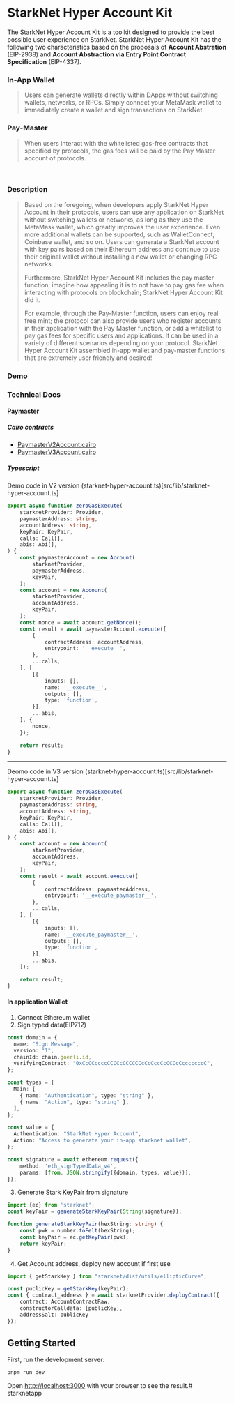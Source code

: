 # StarkNet Hyper Account Kit
The StarkNet Hyper Account Kit is a toolkit designed to provide the best possible user experience on StarkNet. StarkNet Hyper Account Kit has the following two characteristics based on the proposals of **Account Abstration** (EIP-2938) and **Account Abstraction via Entry Point Contract Specification** (EIP-4337).


### In-App Wallet
>Users can generate wallets directly within DApps without switching wallets, networks, or RPCs. Simply connect your MetaMask wallet to immediately create a wallet and sign transactions on StarkNet.

### Pay-Master
>When users interact with the whitelisted gas-free contracts that specified by protocols, the gas fees will be paid by the Pay Master account of protocols.

<br/>

### Description
>Based on the foregoing, when developers apply StarkNet Hyper Account in their protocols, users can use any application on StarkNet without switching wallets or networks, as long as they use the MetaMask wallet, which greatly improves the user experience. Even more additional wallets can be supported, such as WalletConnect, Coinbase wallet, and so on. Users can generate a StarkNet account with key pairs based on their Ethereum address and continue to use their original wallet without installing a new wallet or changing RPC networks.
>
>Furthermore, StarkNet Hyper Account Kit includes the pay master function; imagine how appealing it is to not have to pay gas fee when interacting with protocols on blockchain; StarkNet Hyper Account Kit did it.
>
>For example, through the Pay-Master function, users can enjoy real free mint; the protocol can also provide users who register accounts in their application with the Pay Master function, or add a whitelist to pay gas fees for specific users and applications. It can be used in a variety of different scenarios depending on your protocol. StarkNet Hyper Account Kit assembled in-app wallet and pay-master functions that are extremely user friendly and desired!

### Demo

### Technical Docs

#### Paymaster

##### Cairo contracts
- [PaymasterV2Account.cairo](contracts/PaymasterV2Account.cairo)
- [PaymasterV3Account.cairo](contracts/PaymasterV3Account.cairo)
##### Typescript
Demo code in V2 version (starknet-hyper-account.ts)[src/lib/starknet-hyper-account.ts]
```typescript
export async function zeroGasExecute(
    starknetProvider: Provider,
    paymasterAddress: string,
    accountAddress: string,
    keyPair: KeyPair,
    calls: Call[],
    abis: Abi[],
) {
    const paymasterAccount = new Account(
        starknetProvider,
        paymasterAddress,
        keyPair,
    );
    const account = new Account(
        starknetProvider,
        accountAddress,
        keyPair,
    );
    const nonce = await account.getNonce();
    const result = await paymasterAccount.execute([
        {
            contractAddress: accountAddress,
            entrypoint: '__execute__',
        },
        ...calls,
    ], [
        [{
            inputs: [],
            name: '__execute__',
            outputs: [],
            type: 'function',
        }],
        ...abis,
    ], {
        nonce,
    });

    return result;
}
```
---
Deomo code in V3 version (starknet-hyper-account.ts)[src/lib/starknet-hyper-account.ts]
```typescript
export async function zeroGasExecute(
    starknetProvider: Provider,
    paymasterAddress: string,
    accountAddress: string,
    keyPair: KeyPair,
    calls: Call[],
    abis: Abi[],
) {
    const account = new Account(
        starknetProvider,
        accountAddress,
        keyPair,
    );
    const result = await account.execute([
        {
            contractAddress: paymasterAddress,
            entrypoint: '__execute_paymaster__',
        },
        ...calls,
    ], [
        [{
            inputs: [],
            name: '__execute_paymaster__',
            outputs: [],
            type: 'function',
        }],
        ...abis,
    ]);

    return result;
}
```

#### In application Wallet
1. Connect Ethereum wallet
2. Sign typed data(EIP712)
```typescript
const domain = {
  name: "Sign Message",
  version: "1",
  chainId: chain.goerli.id,
  verifyingContract: "0xCcCCccccCCCCcCCCCCCcCcCccCcCCCcCcccccccC",
};

const types = {
  Main: [
    { name: "Authentication", type: "string" },
    { name: "Action", type: "string" },
  ],
};

const value = {
  Authentication: "StarkNet Hyper Account",
  Action: "Access to generate your in-app starknet wallet",
};

const signature = await ethereum.request({
    method: 'eth_signTypedData_v4',
    params: [from, JSON.stringify({domain, types, value})],
});
```
3. Generate Stark KeyPair from signature
```typescript
import {ec} from 'starknet';
const keyPair = generateStarkKeyPair(String(signature));

function generateStarkKeyPair(hexString: string) {
    const pwk = number.toFelt(hexString);
    const keyPair = ec.getKeyPair(pwk);
    return keyPair;
}
```

4. Get Account address, deploy new account if first use 
```typescript
import { getStarkKey } from "starknet/dist/utils/ellipticCurve";

const puclicKey = getStarkKey(keyPair);
const { contract_address } = await starknetProvider.deployContract({
    contract: AccountContractRaw,
    constructorCalldata: [publicKey],
    addressSalt: publicKey
});
```

## Getting Started

First, run the development server:

```bash
pnpm run dev
```

Open [http://localhost:3000](http://localhost:3000) with your browser to see the result.# starknetapp
